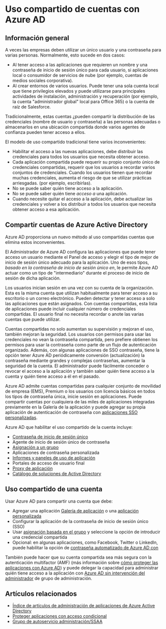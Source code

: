 <properties
    pageTitle="Uso compartido de cuentas con Azure AD |  Microsoft Azure"
    description="Describe cómo Azure Active Directory permite a las organizaciones compartir de forma segura cuentas para local aplicaciones y servicios de nube de consumidores."
    services="active-directory"
    documentationCenter=""
    authors="msStevenPo"
    manager="femila"
    editor=""/>

 <tags
    ms.service="active-directory"
    ms.workload="identity"
    ms.tgt_pltfrm="na"
    ms.devlang="na"
    ms.topic="article"
    ms.date="02/09/2016"  
    ms.author="stevenpo"/>

# <a name="sharing-accounts-with-azure-ad"></a>Uso compartido de cuentas con Azure AD

## <a name="overview"></a>Información general
A veces las empresas deben utilizar un único usuario y una contraseña para varias personas. Normalmente, esto sucede en dos casos:

- Al tener acceso a las aplicaciones que requieren un nombre y una contraseña de inicio de sesión único para cada usuario, si aplicaciones local o consumidor de servicios de nube (por ejemplo, cuentas de medios sociales corporativa).
- Al crear entornos de varios usuarios. Puede tener una sola cuenta local que tiene privilegios elevados y puede utilizarse para principales actividades de instalación, administración y recuperación (por ejemplo, la cuenta "administrador global" local para Office 365) o la cuenta de raíz de Salesforce.

Tradicionalmente, estas cuentas ¿pueden compartir la distribución de las credenciales (nombre de usuario y contraseña) a las personas adecuadas o almacenarlos en una ubicación compartida donde varios agentes de confianza pueden tener acceso a ellos.

El modelo de uso compartido tradicional tiene varios inconvenientes:

- Habilitar el acceso a las nuevas aplicaciones, debe distribuir las credenciales para todos los usuarios que necesita obtener acceso.
- Cada aplicación compartida puede requerir su propio conjunto único de credenciales compartidas, requerir que los usuarios a recordar varios conjuntos de credenciales. Cuando los usuarios tienen que recordar muchas credenciales, aumenta el riesgo de que se utilizar prácticas arriesgadas. (por ejemplo, escribirlas).
- No se puede saber quién tiene acceso a la aplicación.
- No se puede saber quién tiene *acceso a* una aplicación.
- Cuando necesite quitar el acceso a la aplicación, debe actualizar las credenciales y volver a los distribuir a todos los usuarios que necesita obtener acceso a esa aplicación.

## <a name="azure-active-directory-account-sharing"></a>Compartir cuentas de Azure Active Directory

Azure AD proporciona un nuevo método al uso compartidas cuentas que elimina estos inconvenientes.

El Administrador de Azure AD configura las aplicaciones que puede tener acceso un usuario mediante el Panel de acceso y elegir el tipo de mejor de inicio de sesión único adecuado para la aplicación. Uno de esos tipos, *basado en la contraseña de inicio de sesión único en*, le permite Azure AD actuar como un tipo de "intermediario" durante el proceso de inicio de sesión de dicha aplicación.

Los usuarios inician sesión en una vez con su cuenta de la organización. Esta es la misma cuenta que utilizan habitualmente para tener acceso a su escritorio o un correo electrónico. Pueden detectar y tener acceso a solo las aplicaciones que están asignados. Con cuentas compartidas, esta lista de aplicaciones puede incluir cualquier número de credenciales compartidas. El usuario final no necesita recordar o anote las varias cuentas que puede utilizar.

Cuentas compartidas no solo aumentan su supervisión y mejoran el uso, también mejoran la seguridad. Los usuarios con permisos para usar las credenciales no vean la contraseña compartida, pero prefiere obtienen los permisos para usar la contraseña como parte de un flujo de autenticación organizado. Además, con algunas aplicaciones de SSO contraseña, tiene la opción tener Azure AD periódicamente conversión (actualización) la contraseña mediante grandes y complejas contraseñas, aumentar la seguridad de la cuenta. El administrador puede fácilmente conceder o revocar el acceso a la aplicación y también saber quién tiene acceso a la cuenta y quién tiene acceso a él en el pasado.

Azure AD admite cuentas compartidas para cualquier conjunto de movilidad de empresa (EMS), Premium o los usuarios con licencia básicos en todos los tipos de contraseña única, inicie sesión en aplicaciones. Puede compartir cuentas por cualquiera de las miles de aplicaciones integradas previamente en la Galería de la aplicación y puede agregar su propia aplicación de autenticación de contraseña con [aplicaciones SSO personalizadas](active-directory-sso-integrate-saas-apps.md).

Azure AD que habilitar el uso compartido de la cuenta incluye:

- [Contraseña de inicio de sesión único](active-directory-appssoaccess-whatis.md#password-based-single-sign-on)
- Agente de inicio de sesión único de contraseña
- [Asignación a un grupo](active-directory-accessmanagement-self-service-group-management.md)
- Aplicaciones de contraseña personalizada
- [Informes y paneles de uso de aplicación](active-directory-passwords-get-insights.md)
- Portales de acceso de usuario final
- [Proxy de aplicación](active-directory-application-proxy-get-started.md)
- [Catálogo de soluciones de Active Directory](https://azure.microsoft.com/marketplace/active-directory/all/)

## <a name="sharing-an-account"></a>Uso compartido de una cuenta
Usar Azure AD para compartir una cuenta que debe:

- Agregar una aplicación [Galería de aplicación](https://azure.microsoft.com/marketplace/active-directory/) o una [aplicación personalizada](http://blogs.technet.com/b/ad/archive/2015/06/17/bring-your-own-app-with-azure-ad-self-service-saml-configuration-gt-now-in-preview.aspx)
- Configurar la aplicación de la contraseña de inicio de sesión único (SSO)
- Usar [asignación basada en el grupo](active-directory-accessmanagement-group-saasapps.md) y seleccione la opción de introducir una credencial compartida
- Opcional: en algunas aplicaciones, como Facebook, Twitter o LinkedIn, puede habilitar la opción de [contraseña automatizado de Azure AD con](http://blogs.technet.com/b/ad/archive/2015/02/20/azure-ad-automated-password-roll-over-for-facebook-twitter-and-linkedin-now-in-preview.aspx)

También puede hacer que su cuenta compartida sea más segura con la autenticación multifactor (AMF) (más información sobre [cómo proteger las aplicaciones con Azure AD](../multi-factor-authentication/multi-factor-authentication-get-started.md)) y puede delegar la capacidad para administrar quién tiene acceso a la aplicación con [Azure AD sin intervención del administrador](active-directory-accessmanagement-self-service-group-management.md) de grupo de administración.

## <a name="related-articles"></a>Artículos relacionados

- [Índice de artículos de administración de aplicaciones de Azure Active Directory](active-directory-apps-index.md)
- [Proteger aplicaciones con acceso condicional](active-directory-conditional-access.md)
- [Grupo de autoservicio administración/SSAA](active-directory-accessmanagement-self-service-group-management.md)
